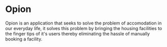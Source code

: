 # Opion

Opion is an application that seeks to solve the problem of accomodation in our everyday life, it
solves this problem by bringing the housing facilities to the finger tips of it's users thereby 
eliminating the hassle of manually booking a facility.